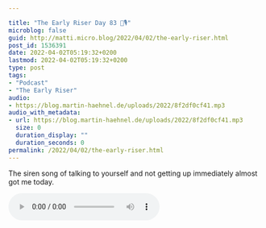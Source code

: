 ```yaml
---

title: "The Early Riser Day 83 🌅🎙"
microblog: false
guid: http://matti.micro.blog/2022/04/02/the-early-riser.html
post_id: 1536391
date: 2022-04-02T05:19:32+0200
lastmod: 2022-04-02T05:19:32+0200
type: post
tags:
- "Podcast"
- "The Early Riser"
audio:
- https://blog.martin-haehnel.de/uploads/2022/8f2df0cf41.mp3
audio_with_metadata:
- url: https://blog.martin-haehnel.de/uploads/2022/8f2df0cf41.mp3
  size: 0
  duration_display: ""
  duration_seconds: 0
permalink: /2022/04/02/the-early-riser.html
---
```

The siren song of talking to yourself and not getting up immediately almost got me today.

<audio controls="controls" src="https://blog.martin-haehnel.de/uploads/2022/8f2df0cf41.mp3" preload="metadata" />
